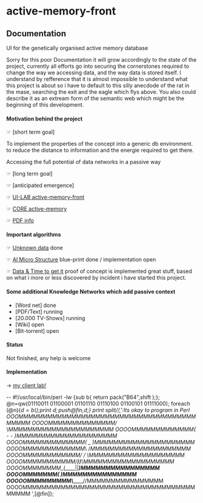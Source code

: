 
active-memory-front
===================

## Documentation

  UI for the genetically organised active memory database

  Sorry for this poor Documentation it will grow accordingly to the state of the
  project, currently all efforts go into securing the cornerstones required to
  change the way we accessing data, and the way data is stored itself.
  I understand by refference that it is almost impossible to understand what this
  project is about so i have to default to this silly anecdode of the rat in the 
  mase, searching the exit and the eagle which flys above.
  You also could describe it as an extream form of the semantic web which might
  be the beginning of this development.

  


#### Motivation behind the project

  ☞ [short term goal] 
    
  To implement the properties of the concept into a generic db environment.
  to reduce the distance to information and the energie required to get there.
  
  Accessing the full potential of data networks in a passive way 
  

  ☞ [long  term goal]

  ☞ [anticipated emergence]

  ☞ [UI-LAB active-memory-front](https://github.com/santex/active-memory-front)

  ☞ [CORE   active-memory      ](https://github.com/santex/active-memory)

  ☞ [PDF info](https://github.com/santex/active-memory/raw/master/start-here.pdf)


#### Important algorithms

  ☞ [Unknown data](https://github.com/santex/active-memory/raw/master/unknown-data.pdf)
    done

  ☞ [AI Micro Structure](https://github.com/santex/active-memory/raw/master/doc/image/artee-1.png)
    blue-print done / implementation open

  ☞ [Data & Time to get it](https://github.com/santex/active-memory/raw/master/doc/image/query-surface.jpg)
    proof of concept is implemented great stuff,
    based on what i more or less discovered by incident i have started this project.

#### Some additional Knowledge Networks which add passive context

 * [Word net] done
 * [PDF/Text] running
 * [20.000 TV-Shows] running
 * [Wiki] open
 * [Bit-torrent] open

#### Status

  Not finished, any help is welcome

#### Implementation
  → [my client lab!](http://quantup.com)



--
#!/usr/local/bin/perl -lw
{sub b{ return pack("B64",shift
);}; @n=qw(01110011 01100001 01101110
01110100 01100101 01111000); foreach
(@n){$d=b($_);print $d; push @fin,$d;}
print split//,':Its okay to program in Perl
OOOMMMMMMMMMMMMMMMMMMMMMMMMMMMMMMMMMMMMMMMMMM
OOOOMMMMMMMMMMMMMM/   \MMMMMMMMMMMMMMMMMMMMMM
OOOOMMMMMMMMMMMMM{ - - }MMMMMMMMMMMMMMMMMMMMM
OOOOMMMMMMMMMMMMM(  _  )MMMMMMMMMMMMMMMMMMMMM
OOOOMMMMMMMMMMMMM_\   /_MMMMMMMMMMMMMMMMMMMMM
OOOOMMMMMMMMMMMM/     / \MMMMMMMMMMMMMMMMMMMM
OOOOMMMMMMMMMMM/___/\/___\MMMMMMMMMMMMMMMMMMM
OOOOMMMMMMMM__(____||_____)__MMMMMMMMMMMMMMMM
OOOOMMMMMMM(                 )MMMMMMMMMMMMMMM
OOOOOMMMMMMMMM\\___________//MMMMMMMMMMMMMMMM
OOOOMMMMMMMMMMMMMMMMMMMMMMMMMMMMMMMMMMMMMMMMM
',[@fin]};

